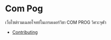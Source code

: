 # Com Pog

เว็บไซต์รวมเฉลยโจทย์ในเกรดเดอร์วิชา COM PROG วิศวะจุฬา

- [Contributing](./CONTRIBUTING.md)
